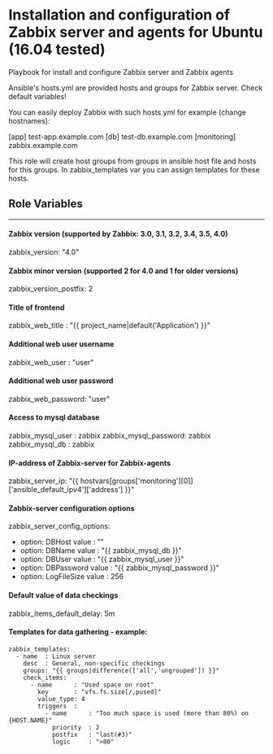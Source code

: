 Installation and configuration of Zabbix server and agents for Ubuntu (16.04 tested)
====================================================================================

Playbook for install and configure Zabbix server and Zabbix agents

Ansible's hosts.yml are provided hosts and groups for Zabbix server. 
Check default variables! 

You can easily deploy Zabbix with such hosts.yml for example (change hostnames):

[app]
test-app.example.com
[db]
test-db.example.com
[monitoring]
zabbix.example.com

This role will create host groups from groups in ansible host file and hosts for this groups. In zabbix_templates var you can assign templates for these hosts.

## Role Variables
--------------

#### Zabbix version (supported by Zabbix: 3.0, 3.1, 3.2, 3.4, 3.5, 4.0)
zabbix_version: "4.0"

#### Zabbix minor version (supported 2 for 4.0 and 1 for older versions)
zabbix_version_postfix: 2

#### Title of frontend
zabbix_web_title   : "{{ project_name|default('Application') }}"

#### Additional web user username
zabbix_web_user    : "user"

#### Additional web user password
zabbix_web_password: "user"

#### Access to mysql database
zabbix_mysql_user    : zabbix
zabbix_mysql_password: zabbix
zabbix_mysql_db      : zabbix

#### IP-address of Zabbix-server for Zabbix-agents
zabbix_server_ip: "{{ hostvars[groups['monitoring'][0]]['ansible_default_ipv4']['address'] }}"

#### Zabbix-server configuration options
zabbix_server_config_options:
  - option: DBHost
    value : ""
  - option: DBName
    value : "{{ zabbix_mysql_db }}"
  - option: DBUser
    value : "{{ zabbix_mysql_user }}"
  - option: DBPassword
    value : "{{ zabbix_mysql_password }}"
  - option: LogFileSize
    value : 256

#### Default value of data checkings
zabbix_items_default_delay: 5m

#### Templates for data gathering - example:
```
zabbix_templates:  
  - name  : Linux server  
    desc  : General, non-specific checkings  
    groups: "{{ groups|difference(['all','ungrouped']) }}"  
    check_items:  
      - name      : "Used space on root"  
        key       : "vfs.fs.size[/,pused]"  
        value_type: 4  
        triggers  :  
          - name      : "Too much space is used (more than 80%) on {HOST.NAME}"  
            priority  : 2  
            postfix   : "last(#3)"  
            logic     : ">80"  
```
